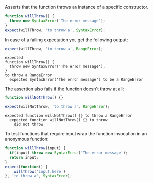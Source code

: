 Asserts that the function throws an instance of a specific constructor.

```javascript
function willThrow() {
  throw new SyntaxError('The error message');
}
expect(willThrow, 'to throw a', SyntaxError);
```

In case of a failing expectation you get the following output:

```javascript
expect(willThrow, 'to throw a', RangeError);
```

```output
expected
function willThrow() {
  throw new SyntaxError('The error message');
}
to throw a RangeError
  expected SyntaxError('The error message') to be a RangeError
```

The assertion also fails if the function doesn't throw at all:

```javascript
function willNotThrow() {}

expect(willNotThrow, 'to throw a', RangeError);
```

```output
expected function willNotThrow() {} to throw a RangeError
  expected function willNotThrow() {} to throw
    did not throw
```

To test functions that require input wrap the function invocation in an anonymous function:

```javascript
function willThrow(input) {
  if(input) throw new SyntaxError('The error message');
  return input;
}
expect(function() {
    willThrow('input.here')
}, 'to throw a', SyntaxError);
```
